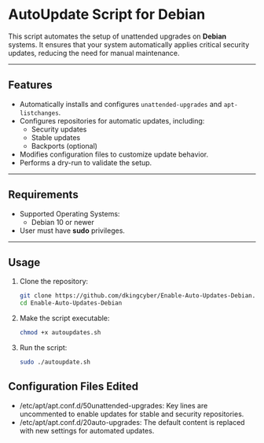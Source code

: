 # AutoUpdate Script for Debian

This script automates the setup of unattended upgrades on **Debian** systems. It ensures that your system automatically applies critical security updates, reducing the need for manual maintenance.

---

## Features

- Automatically installs and configures `unattended-upgrades` and `apt-listchanges`.
- Configures repositories for automatic updates, including:
  - Security updates
  - Stable updates
  - Backports (optional)
- Modifies configuration files to customize update behavior.
- Performs a dry-run to validate the setup.

---

## Requirements

- Supported Operating Systems:
  - Debian 10 or newer
- User must have **sudo** privileges.

---

## Usage

1. Clone the repository:
   ```bash
   git clone https://github.com/dkingcyber/Enable-Auto-Updates-Debian.git
   cd Enable-Auto-Updates-Debian

2. Make the script executable:
   ```bash
   chmod +x autoupdates.sh

3. Run the script:
   ```bash
   sudo ./autoupdate.sh

## Configuration Files Edited
- /etc/apt/apt.conf.d/50unattended-upgrades: Key lines are uncommented to enable updates for stable and security repositories.
- /etc/apt/apt.conf.d/20auto-upgrades: The default content is replaced with new settings for automated updates.